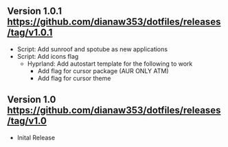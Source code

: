 Version 1.0.1
https://github.com/dianaw353/dotfiles/releases/tag/v1.0.1
--------------------------------------------------------
- Script: Add sunroof and spotube as new applications
- Script: Add icons flag
  - Hyprland: Add autostart template for the following to work
    - Add flag for cursor package (AUR ONLY ATM) 
    - Add flag for cursor theme

Version 1.0
https://github.com/dianaw353/dotfiles/releases/tag/v1.0
--------------------------------------------------------
- Inital Release
